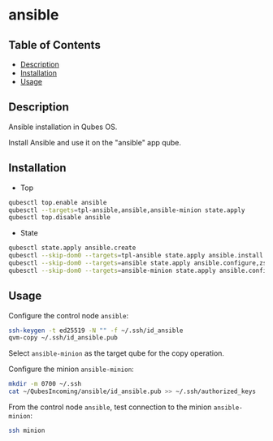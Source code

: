 # ansible

## Table of Contents

* [Description](#description)
* [Installation](#installation)
* [Usage](#usage)

## Description

Ansible installation in Qubes OS.

Install Ansible and use it on the "ansible" app qube.


## Installation

- Top
```sh
qubesctl top.enable ansible
qubesctl --targets=tpl-ansible,ansible,ansible-minion state.apply
qubesctl top.disable ansible
```

- State
```sh
qubesctl state.apply ansible.create
qubesctl --skip-dom0 --targets=tpl-ansible state.apply ansible.install
qubesctl --skip-dom0 --targets=ansible state.apply ansible.configure,zsh.touch-zshrc
qubesctl --skip-dom0 --targets=ansible-minion state.apply ansible.configure-minion,zsh.touch-zshrc
```

## Usage

Configure the control node `ansible`:
```sh
ssh-keygen -t ed25519 -N "" -f ~/.ssh/id_ansible
qvm-copy ~/.ssh/id_ansible.pub
```
Select `ansible-minion` as the target qube for the copy operation.

Configure the minion `ansible-minion`:
```sh
mkdir -m 0700 ~/.ssh
cat ~/QubesIncoming/ansible/id_ansible.pub >> ~/.ssh/authorized_keys
```

From the control node `ansible`, test connection to the minion
`ansible-minion`:
```sh
ssh minion
```
